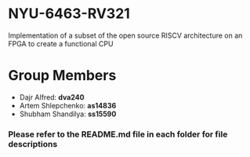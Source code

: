 # NYU-6463-RV321
Implementation of a subset of the open source RISCV architecture on an FPGA to create a functional CPU

# Group Members
  - Dajr Alfred:        <b>dva240</b><br>
  - Artem Shlepchenko:  <b>as14836</b><br>
  - Shubham Shandilya:  <b>ss15590</b><br>

<h3> Please refer to the README.md file in each folder for file descriptions</h3>
